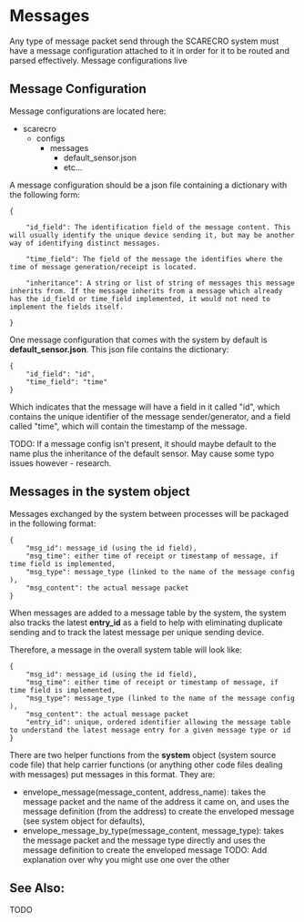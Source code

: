 # Messages 

Any type of message packet send through the SCARECRO system must have a message configuration attached to it in order for it to be routed and parsed effectively. Message configurations live

## Message Configuration  
Message configurations are located here: 
- scarecro 
    - configs
        - messages  
            - default_sensor.json
            - etc... 

A message configuration should be a json file containing a  dictionary with the following form: 

    {

        "id_field": The identification field of the message content. This will usually identify the unique device sending it, but may be another way of identifying distinct messages. 

        "time_field": The field of the message the identifies where the time of message generation/receipt is located. 

        "inheritance": A string or list of string of messages this message inherits from. If the message inherits from a message which already has the id_field or time_field implemented, it would not need to implement the fields itself. 

    }

One message configuration that comes with the system by default is **default_sensor.json**. This json file contains the dictionary:

    {
        "id_field": "id",
        "time_field": "time"
    }

Which indicates that the message will have a field in it called "id", which contains the unique identifier of the message sender/generator, and a field called "time", which will contain the timestamp of the message. 

TODO: If a message config isn't present, it should maybe default to the name plus the inheritance of the default sensor. May cause some typo issues however - research. 

## Messages in the system object 
Messages exchanged by the system between processes will be packaged in the following format:
    
    {
        "msg_id": message_id (using the id field),
        "msg_time": either time of receipt or timestamp of message, if time field is implemented,
        "msg_type": message_type (linked to the name of the message config ),
        "msg_content": the actual message packet 
    } 

When messages are added to a message table by the system, the system also tracks the latest **entry_id** as a field to help with eliminating duplicate sending and to track the latest message per unique sending device. 

Therefore, a message in the overall system table will look like:

    {
        "msg_id": message_id (using the id field),
        "msg_time": either time of receipt or timestamp of message, if time field is implemented,
        "msg_type": message_type (linked to the name of the message config ),
        "msg_content": the actual message packet 
        "entry_id": unique, ordered identifier allowing the message table to understand the latest message entry for a given message type or id 
    } 

There are two helper functions from the **system** object (system source code file) that help carrier functions (or anything other code files dealing with messages) put messages in this format. They are: 

- envelope_message(message_content, address_name): takes the message packet and the name of the address it came on, and uses the message definition (from the address) to create the enveloped message (see system object for defaults), 
- envelope_message_by_type(message_content, message_type): takes the message packet and the message type directly and uses the message definition to create the enveloped message
TODO: Add explanation over why you might use one over the other 
## See Also:
TODO 



